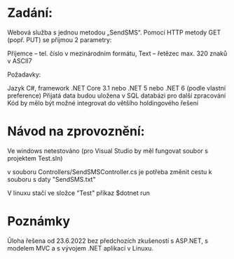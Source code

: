 # Zadání:

Webová služba s jednou metodou „SendSMS“. Pomocí HTTP metody GET (popř. PUT) se přijmou 2 parametry:

Příjemce – tel. číslo v mezinárodním formátu,
Text – řetězec max. 320 znaků v ASCII7

Požadavky:

Jazyk C#, framework .NET Core 3.1 nebo .NET 5 nebo .NET 6 (podle vlastní preference) Přijatá data budou uložena v SQL databázi pro další zpracování Kód by mělo být možné integrovat do většího holdingového řešení

# Návod na zprovoznění:

Ve windows netestováno (pro Visual Studio by měl fungovat soubor s projektem Test.sln)

v souboru Controllers/SendSMSController.cs je potřeba změnit cestu k souboru s daty "SendSMS.txt"
 
V linuxu stačí ve složce "Test" příkaz $dotnet run

# Poznámky

Ǔloha řešena od 23.6.2022 bez předchozích zkušeností s ASP.NET, s modelem MVC a s vývojem .NET aplikací v Linuxu.
